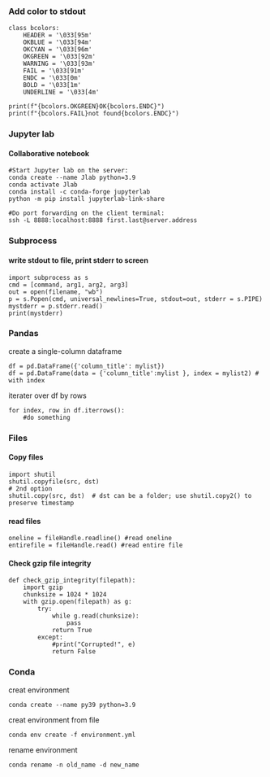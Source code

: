 ### Add color to stdout
```
class bcolors:
    HEADER = '\033[95m'
    OKBLUE = '\033[94m'
    OKCYAN = '\033[96m'
    OKGREEN = '\033[92m'
    WARNING = '\033[93m'
    FAIL = '\033[91m'
    ENDC = '\033[0m'
    BOLD = '\033[1m'
    UNDERLINE = '\033[4m'

print(f"{bcolors.OKGREEN}OK{bcolors.ENDC}")
print(f"{bcolors.FAIL}not found{bcolors.ENDC}")
```
### Jupyter lab
#### Collaborative notebook
```
#Start Jupyter lab on the server:
conda create --name Jlab python=3.9
conda activate Jlab
conda install -c conda-forge jupyterlab
python -m pip install jupyterlab-link-share

#Do port forwarding on the client terminal:
ssh -L 8888:localhost:8888 first.last@server.address
```

### Subprocess
#### write stdout to file, print stderr to screen
```
import subprocess as s
cmd = [command, arg1, arg2, arg3]
out = open(filename, "wb")
p = s.Popen(cmd, universal_newlines=True, stdout=out, stderr = s.PIPE)
mystderr = p.stderr.read()
print(mystderr)
```


### Pandas
create a single-column dataframe
```
df = pd.DataFrame({'column_title': mylist})
df = pd.DataFrame(data = {'column_title':mylist }, index = mylist2) # with index
```
iterater over df by rows
```
for index, row in df.iterrows():
    #do something
```


### Files
#### Copy files
```
import shutil
shutil.copyfile(src, dst)
# 2nd option
shutil.copy(src, dst)  # dst can be a folder; use shutil.copy2() to preserve timestamp
```
#### read files
```
oneline = fileHandle.readline() #read oneline
entirefile = fileHandle.read() #read entire file
```
#### Check gzip file integrity
```
def check_gzip_integrity(filepath):
    import gzip
    chunksize = 1024 * 1024
    with gzip.open(filepath) as g:
        try:
            while g.read(chunksize):
                pass
            return True
        except:
            #print("Corrupted!", e)
            return False
```

### Conda
creat environment
```
conda create --name py39 python=3.9
```
creat environment from file
```
conda env create -f environment.yml
```
rename environment
```
conda rename -n old_name -d new_name
```

